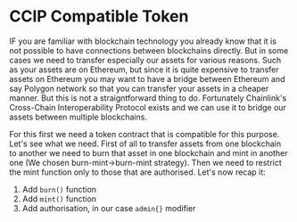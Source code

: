 # CCIP Compatible Token

IF you are familiar with blockchain technology you already know that it is not possible to have connections between blockchains directly. But in some cases we need to transfer especially our assets for various reasons. Such as your assets are on Ethereum, but since it is quite expensive to transfer assets on Ethereum you may want to have a bridge between Ethereum and say Polygon network so that you can transfer your assets in a cheaper manner. But this is not a straigntforward thing to do. Fortunately Chainlink's Cross-Chain Interoperability Protocol exists and we can use it to bridge our assets between multiple blockchains.

For this first we need a token contract that is compatible for this purpose. Let's see what we need. First of all to transfer assets from one blockchain to another we need to burn that asset in one blockchain and mint in another one (We chosen burn-mint->burn-mint strategy). Then we need to restrict the mint function only to those that are authorised. Let's now recap it:

1. Add `burn()` function
2. Add `mint()` function
3. Add authorisation, in our case `admin{}` modifier

```shell

```
